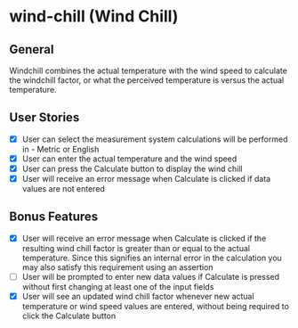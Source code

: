 # wind-chill (Wind Chill)

## General

Windchill combines the actual temperature with the wind speed to calculate the windchill factor, or what the perceived temperature is versus the actual temperature.

## User Stories

* [X] User can select the measurement system calculations will be performed in - Metric or English
* [X] User can enter the actual temperature and the wind speed
* [X] User can press the Calculate button to display the wind chill
* [X] User will receive an error message when Calculate is clicked if data values are not entered

## Bonus Features

* [X] User will receive an error message when Calculate is clicked if the resulting wind chill factor is greater than or equal to the actual temperature. Since this signifies an internal error in the calculation you may also satisfy this requirement using an assertion
* [ ] User will be prompted to enter new data values if Calculate is pressed without first changing at least one of the input fields
* [X] User will see an updated wind chill factor whenever new actual temperature or wind speed values are entered, without being required to click the Calculate button